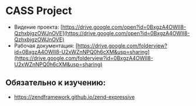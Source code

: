 CASS Project
============

- Видение проекта: [https://drive.google.com/open?id=0BxgzA4OWII8-QzhxbjgzOWJnOVE](https://drive.google.com/open?id=0BxgzA4OWII8-QzhxbjgzOWJnOVE)
- Рабочая документация: [https://drive.google.com/folderview?id=0BxgzA4OWII8-U2xWZnNPQ0h6cXM&usp=sharing](https://drive.google.com/folderview?id=0BxgzA4OWII8-U2xWZnNPQ0h6cXM&usp=sharing)

Обязательно к изучению:
-----------------------

- https://zendframework.github.io/zend-expressive